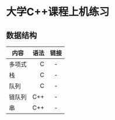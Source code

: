 # 大学C++课程上机练习
## 数据结构
| 内容        | 语法   |  链接  |
| --------   | -----:  | :----:  |
| 多项式      | C |   -     |
| 栈        | C |   -   |
| 队列        | C |  -  |
| 链队列        | C++|  -  |
| 串        | C++|  -  |
